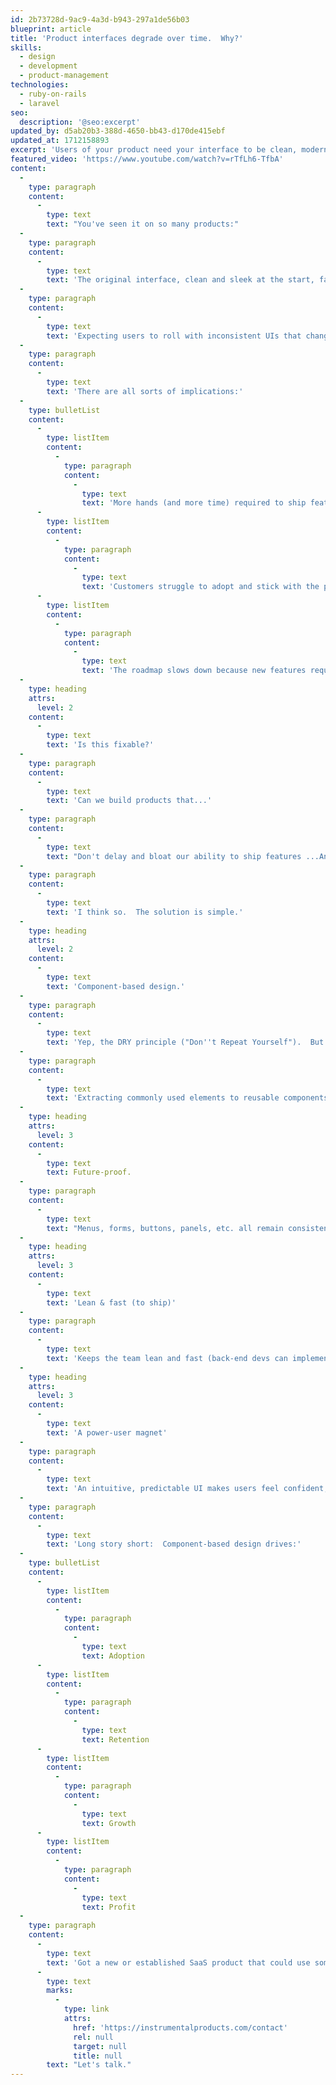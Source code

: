 ```yaml
---
id: 2b73728d-9ac9-4a3d-b943-297a1de56b03
blueprint: article
title: 'Product interfaces degrade over time.  Why?'
skills:
  - design
  - development
  - product-management
technologies:
  - ruby-on-rails
  - laravel
seo:
  description: '@seo:excerpt'
updated_by: d5ab20b3-388d-4650-bb43-d170de415ebf
updated_at: 1712158893
excerpt: 'Users of your product need your interface to be clean, modern, intuitive and easy-to-use. These days, UI and UX is critical for getting customers to adopt your product and stick with it.  But how do you make sure that your team is shipping pixel-perfect user interfaces all of the time?'
featured_video: 'https://www.youtube.com/watch?v=rTfLh6-TfbA'
content:
  -
    type: paragraph
    content:
      -
        type: text
        text: "You've seen it on so many products:"
  -
    type: paragraph
    content:
      -
        type: text
        text: 'The original interface, clean and sleek at the start, falls apart as more features are "bolted on".  '
  -
    type: paragraph
    content:
      -
        type: text
        text: 'Expecting users to roll with inconsistent UIs that change over time is an up-hill battle.'
  -
    type: paragraph
    content:
      -
        type: text
        text: 'There are all sorts of implications:'
  -
    type: bulletList
    content:
      -
        type: listItem
        content:
          -
            type: paragraph
            content:
              -
                type: text
                text: 'More hands (and more time) required to ship features.'
      -
        type: listItem
        content:
          -
            type: paragraph
            content:
              -
                type: text
                text: 'Customers struggle to adopt and stick with the product.'
      -
        type: listItem
        content:
          -
            type: paragraph
            content:
              -
                type: text
                text: 'The roadmap slows down because new features require too much work (especially on UI).'
  -
    type: heading
    attrs:
      level: 2
    content:
      -
        type: text
        text: 'Is this fixable?'
  -
    type: paragraph
    content:
      -
        type: text
        text: 'Can we build products that...'
  -
    type: paragraph
    content:
      -
        type: text
        text: "Don't delay and bloat our ability to ship features ...And ensure our UI stays clean & intuitive today, tomorrow, a year out ...And helps customers feel more confident with our product?"
  -
    type: paragraph
    content:
      -
        type: text
        text: 'I think so.  The solution is simple.'
  -
    type: heading
    attrs:
      level: 2
    content:
      -
        type: text
        text: 'Component-based design.'
  -
    type: paragraph
    content:
      -
        type: text
        text: 'Yep, the DRY principle ("Don''t Repeat Yourself").  But this is about more than just clean, easily maintainable code.'
  -
    type: paragraph
    content:
      -
        type: text
        text: 'Extracting commonly used elements to reusable components makes your app: '
  -
    type: heading
    attrs:
      level: 3
    content:
      -
        type: text
        text: Future-proof.
  -
    type: paragraph
    content:
      -
        type: text
        text: "Menus, forms, buttons, panels, etc. all remain consistent and predictable throughout your product's growth."
  -
    type: heading
    attrs:
      level: 3
    content:
      -
        type: text
        text: 'Lean & fast (to ship)'
  -
    type: paragraph
    content:
      -
        type: text
        text: 'Keeps the team lean and fast (back-end devs can implement ready-made front-end components)'
  -
    type: heading
    attrs:
      level: 3
    content:
      -
        type: text
        text: 'A power-user magnet'
  -
    type: paragraph
    content:
      -
        type: text
        text: 'An intuitive, predictable UI makes users feel confident, which turns casual trialers into power users.  '
  -
    type: paragraph
    content:
      -
        type: text
        text: 'Long story short:  Component-based design drives:'
  -
    type: bulletList
    content:
      -
        type: listItem
        content:
          -
            type: paragraph
            content:
              -
                type: text
                text: Adoption
      -
        type: listItem
        content:
          -
            type: paragraph
            content:
              -
                type: text
                text: Retention
      -
        type: listItem
        content:
          -
            type: paragraph
            content:
              -
                type: text
                text: Growth
      -
        type: listItem
        content:
          -
            type: paragraph
            content:
              -
                type: text
                text: Profit
  -
    type: paragraph
    content:
      -
        type: text
        text: 'Got a new or established SaaS product that could use some UI love and investment for the long-term?  UI/UX refresh engagements are one of my favorite types of projects at Instrumental Products.  '
      -
        type: text
        marks:
          -
            type: link
            attrs:
              href: 'https://instrumentalproducts.com/contact'
              rel: null
              target: null
              title: null
        text: "Let's talk."
---
```

